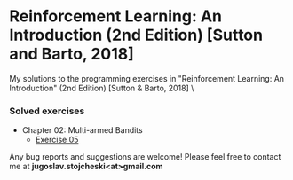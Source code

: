 # Reinforcement Learning: An Introduction (2nd Edition) \[Sutton and Barto, 2018\]
My solutions to the programming exercises in "Reinforcement Learning: An Introduction" (2nd Edition) \[Sutton & Barto, 2018\] \

### Solved exercises
- Chapter 02: Multi-armed Bandits
  - [Exercise 05](https://github.com/jStojcheski/rl-intro-2018/blob/master/02_multi_armed_bandits/ch02_ex05.ipynb)

Any bug reports and suggestions are welcome! Please feel free to contact me at __jugoslav.stojcheski\<at\>gmail.com__
